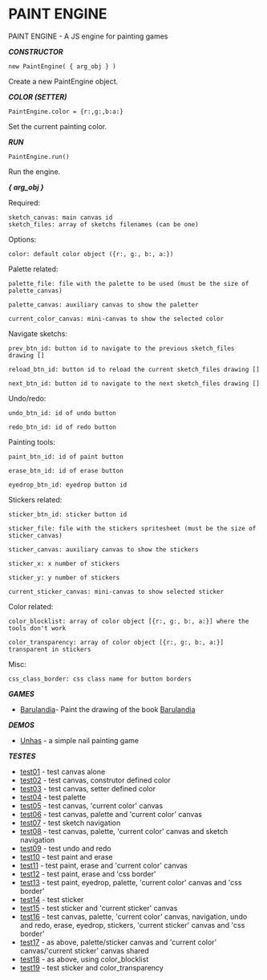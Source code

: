 # PAINT ENGINE

PAINT ENGINE - A JS engine for painting games



***CONSTRUCTOR***

    new PaintEngine( { arg_obj } ) 

Create a new PaintEngine object. 



***COLOR (SETTER)***

    PaintEngine.color = {r:,g:,b:a:}

Set the current painting color.



***RUN***

    PaintEngine.run()

Run the engine.



***{ arg_obj }***

Required:

    sketch_canvas: main canvas id
    sketch_files: array of sketchs filenames (can be one)

Options:

    color: default color object ({r:, g:, b:, a:})

Palette related:

    palette_file: file with the palette to be used (must be the size of palette_canvas)

    palette_canvas: auxiliary canvas to show the paletter

    current_color_canvas: mini-canvas to show the selected color

Navigate sketchs:

    prev_btn_id: button id to navigate to the previous sketch_files drawing []

    reload_btn_id: button id to reload the current sketch_files drawing []

    next_btn_id: button id to navigate to the next sketch_files drawing []

Undo/redo:

    undo_btn_id: id of undo button

    redo_btn_id: id of redo button

Painting tools:

    paint_btn_id: id of paint button

    erase_btn_id: id of erase button

    eyedrop_btn_id: eyedrop button id

Stickers related:

    sticker_btn_id: sticker button id

    sticker_file: file with the stickers spritesheet (must be the size of sticker_canvas)

    sticker_canvas: auxiliary canvas to show the stickers

    sticker_x: x number of stickers

    sticker_y: y number of stickers

    current_sticker_canvas: mini-canvas to show selected sticker

Color related:

    color_blocklist: array of color object [{r:, g:, b:, a:}] where the tools don't work

    color_transparency: array of color object [{r:, g:, b:, a:}] transparent in stickers

Misc:

    css_class_border: css class name for button borders



***GAMES***

* [Barulandia](https://play.google.com/store/apps/details?id=barulandia.br.com.jmgk)- Paint the drawing of the book [Barulandia](http://barulandia.net/)



***DEMOS***

* [Unhas](https://github.com/jmgk77/UNHAS-APK) - a simple nail painting game



***TESTES***

* [test01](http://paintengine.jmgk.com.br/t/test01.html) - test canvas alone
* [test02](http://paintengine.jmgk.com.br/t/test02.html) - test canvas, construtor defined color
* [test03](http://paintengine.jmgk.com.br/t/test03.html) - test canvas, setter defined color
* [test04](http://paintengine.jmgk.com.br/t/test04.html) - test palette
* [test05](http://paintengine.jmgk.com.br/t/test05.html) - test canvas, 'current color' canvas
* [test06](http://paintengine.jmgk.com.br/t/test06.html) - test canvas, palette and 'current color' canvas
* [test07](http://paintengine.jmgk.com.br/t/test07.html) - test sketch navigation
* [test08](http://paintengine.jmgk.com.br/t/test08.html) - test canvas, palette, 'current color' canvas and sketch navigation
* [test09](http://paintengine.jmgk.com.br/t/test09.html) - test undo and redo
* [test10](http://paintengine.jmgk.com.br/t/test10.html) - test paint and erase
* [test11](http://paintengine.jmgk.com.br/t/test11.html) - test paint, erase and 'current color' canvas
* [test12](http://paintengine.jmgk.com.br/t/test12.html) - test paint, erase and 'css border'
* [test13](http://paintengine.jmgk.com.br/t/test13.html) - test paint, eyedrop, palette, 'current color' canvas and 'css border'
* [test14](http://paintengine.jmgk.com.br/t/test14.html) - test sticker
* [test15](http://paintengine.jmgk.com.br/t/test15.html) - test sticker and 'current sticker' canvas
* [test16](http://paintengine.jmgk.com.br/t/test16.html) - test canvas, palette, 'current color' canvas, navigation, undo and redo, erase, eyedrop, stickers, 'current sticker' canvas and 'css border'
* [test17](http://paintengine.jmgk.com.br/t/test17.html) - as above, palette/sticker canvas and 'current color' canvas/'current sticker' canvas shared
* [test18](http://paintengine.jmgk.com.br/t/test18.html) - as above, using color_blocklist
* [test19](http://paintengine.jmgk.com.br/t/test19.html) - test sticker and color_transparency

